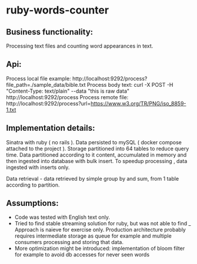 # ruby-words-counter

## Business functionality: 
Processing text files and counting word appearances in text.

## Api: 

Process local file example: http://localhost:9292/process?file_path=./sample_data/bible.txt
Process body text: curl -X POST -H "Content-Type: text/plain" --data "this is raw data" http://localhost:9292/process
Process remote file: http://localhost:9292/process?url=https://www.w3.org/TR/PNG/iso_8859-1.txt

## Implementation details:

Sinatra with ruby ( no rails ). Data persisted to mySQL ( docker compose attached to the project ).
Storage partitioned into 64 tables to reduce query time.
Data partitioned according to it content, accumulated in memory  and then ingested into database with bulk insert.
To speedup processing , data ingested with inserts only.

Data retrieval - data retrieved by simple group by and sum, from 1 table according to partition. 

## Assumptions:

- Code was tested with English text only. 
- Tried to find stable streaming solution for ruby, but was not able to find
_ Approach is naieve for exercise only. Production architecture probably requires intermediate storage as queue for example and 
multiple consumers processing and storing that data.  
- More optimization might be introduced: implementation of bloom filter for example to avoid db accesses for never seen words

 
